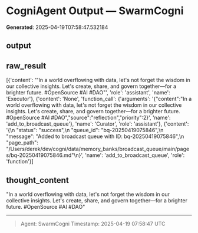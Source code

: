 # CogniAgent Output — SwarmCogni

**Generated**: 2025-04-19T07:58:47.532184

## output


## raw_result
[{'content': '"In a world overflowing with data, let\'s not forget the wisdom in our collective insights. Let\'s create, share, and govern together—for a brighter future. #OpenSource #AI #DAO"', 'role': 'assistant', 'name': 'Executor'}, {'content': 'None', 'function_call': {'arguments': '{"content":"In a world overflowing with data, let\'s not forget the wisdom in our collective insights. Let\'s create, share, and govern together—for a brighter future. #OpenSource #AI #DAO","source":"reflection","priority":2}', 'name': 'add_to_broadcast_queue'}, 'name': 'Curator', 'role': 'assistant'}, {'content': '{\n  "status": "success",\n  "queue_id": "bq-20250419075846",\n  "message": "Added to broadcast queue with ID: bq-20250419075846",\n  "page_path": "/Users/derek/dev/cogni/data/memory_banks/broadcast_queue/main/pages/bq-20250419075846.md"\n}', 'name': 'add_to_broadcast_queue', 'role': 'function'}]

## thought_content
"In a world overflowing with data, let's not forget the wisdom in our collective insights. Let's create, share, and govern together—for a brighter future. #OpenSource #AI #DAO"

---
> Agent: SwarmCogni
> Timestamp: 2025-04-19 07:58:47 UTC